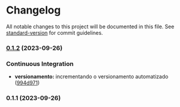# Changelog

All notable changes to this project will be documented in this file. See [standard-version](https://github.com/conventional-changelog/standard-version) for commit guidelines.

### [0.1.2](https://github.com/ricbaiano/testecicdReact/compare/v0.1.1...v0.1.2) (2023-09-26)


### Continuous Integration

* **versionamento:** incrementando o versionamento automatizado ([994d971](https://github.com/ricbaiano/testecicdReact/commit/994d971ec8e9d63d09ab8c01ce7bc42302d33226))

### 0.1.1 (2023-09-26)
